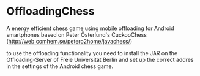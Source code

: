 # OffloadingChess
A energy efficient chess game using mobile offloading for Android smartphones based on Peter Österlund's CuckooChess (http://web.comhem.se/petero2home/javachess/)

to use the offloading functionality you need to install the JAR on the Offloading-Server of Freie Universität Berlin and set up the correct addres in the settings of the Android chess game. 
